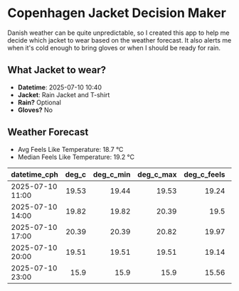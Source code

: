 
# Copenhagen Jacket Decision Maker

Danish weather can be quite unpredictable, so I created this app to help me decide which jacket to wear based on the weather forecast. 
It also alerts me when it's cold enough to bring gloves or when I should be ready for rain.

## What Jacket to wear?

- **Datetime**: 2025-07-10 10:40
- **Jacket**: Rain Jacket and T-shirt
- **Rain?** Optional
- **Gloves?** No

## Weather Forecast
- Avg Feels Like Temperature: 18.7 °C
- Median Feels Like Temperature: 19.2 °C

| datetime_cph     |   deg_c |   deg_c_min |   deg_c_max |   deg_c_feels | weather   | wind   | rain   |
|:-----------------|--------:|------------:|------------:|--------------:|:----------|:-------|:-------|
| 2025-07-10 11:00 |   19.53 |       19.44 |       19.53 |         19.24 | Clouds    | Low    | None   |
| 2025-07-10 14:00 |   19.82 |       19.82 |       20.39 |         19.5  | Rain      | Low    | Low    |
| 2025-07-10 17:00 |   20.39 |       20.39 |       20.82 |         19.97 | Clouds    | Low    | None   |
| 2025-07-10 20:00 |   19.51 |       19.51 |       19.51 |         19.14 | Clouds    | Low    | None   |
| 2025-07-10 23:00 |   15.9  |       15.9  |       15.9  |         15.56 | Clear     | Low    | None   |
        